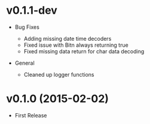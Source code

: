# v0.1.1-dev

* Bug Fixes
  * Adding missing date time decoders
  * Fixed issue with Bitn always returning true
  * Fixed missing data return for char data decoding

* General
  * Cleaned up logger functions

# v0.1.0 (2015-02-02)
* First Release